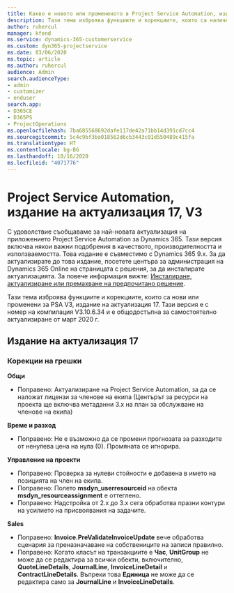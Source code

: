 ```yaml
---
title: Какво е новото или промененото в Project Service Automation, издание на актуализация 17, V3
description: Тази тема изброява функциите и корекциите, които са налични в Project Service Automation V3, издание на актуализация 17, V3.
author: ruhercul
manager: kfend
ms.service: dynamics-365-customerservice
ms.custom: dyn365-projectservice
ms.date: 03/06/2020
ms.topic: article
ms.author: ruhercul
audience: Admin
search.audienceType:
- admin
- customizer
- enduser
search.app:
- D365CE
- D365PS
- ProjectOperations
ms.openlocfilehash: 7ba685568692dafe117de42a71bb14d391cd7cc4
ms.sourcegitcommit: 5c4c9bf3ba018562d6cb3443c01d550489c415fa
ms.translationtype: HT
ms.contentlocale: bg-BG
ms.lasthandoff: 10/16/2020
ms.locfileid: "4071776"
---
```

# <a name="project-service-automation-update-release-17-v3"></a>Project Service Automation, издание на актуализация 17, V3

С удоволствие съобщаваме за най-новата актуализация на приложението Project Service Automation за Dynamics 365. Тази версия включва някои важни подобрения в качеството, производителността и използваемостта.  Това издание е съвместимо с Dynamics 365 9.x. За да актуализирате до това издание, посетете центъра за администрация на Dynamics 365 Online на страницата с решения, за да инсталирате актуализацията. За повече информация вижте: [Инсталиране, актуализиране или премахване на предпочитано решение](https://docs.microsoft.com/power-platform/admin/install-remove-preferred-solution).

Тази тема изброява функциите и корекциите, които са нови или променени за PSA V3, издание на актуализация 17. Тази версия е с номер на компилация V3.10.6.34 и е общодостъпна за самостоятелно актуализиране от март 2020 г.


## <a name="update-release-17"></a>Издание на актуализация 17

### <a name="bug-fixes"></a>Корекции на грешки

**Общи**

- Поправено: Актуализиране на Project Service Automation, за да се наложат лицензи за членове на екипа (Центърът за ресурси на проекта ще включва метаданни 3.x на план за обслужване на членове на екипа)
 
**Време и разход**

- Поправено: Не е възможно да се промени прогнозата за разходите от ненулева цена на нула (0). Промяната се игнорира.

**Управление на проекти**

- Поправено: Проверка за нулеви стойности е добавена в името на позицията на член на екипа.
- Поправено: Полето **msdyn_userresourceid** на обекта **msdyn_resourceassignment** е оттеглено.
- Поправено: Надстройка от 2.x до 3.x сега обработва празни контури на усилието на присвоявания на задачите.

**Sales**

- Поправено: **Invoice.PreValidateInvoiceUpdate** вече обработва сценария за преназначаване на собствениците на записи правилно.
- Поправено: Когато класът на транзакциите е **Час**, **UnitGroup** не може да се редактира за всички обекти, включително, **QuoteLineDetails**, **JournalLine**, **InvoiceLineDetail** и **ContractLineDetails**. Въпреки това **Единица** не може да се редактира само за **JournalLine** и **InvoiceLineDetails**.


